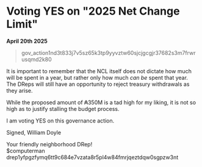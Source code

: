 # Voting YES on "2025 Net Change Limit" 

**April 20th 2025**

> gov_action1nd3t833j7v5sz65k3tp9yyvztw60sjcjgcgjr37682s3m7frwrusqmd2k80

It is important to remember that the NCL itself does not dictate how much will be spent in a year, but rather only how much *can be* spent that year.
The DReps will still have an opportunity to reject treasury withdrawals as they arise.

While the proposed amount of ₳350M is a tad high for my liking, it is not so high as to justify stalling the budget process.

I am voting YES on this governance action.

Signed,
William Doyle

Your friendly neighborhood DRep! <br>
$computerman <br>
drep1yfpgzfymq6tt9c684e7vzata8r5pl4w84fmrjqeztdqw0sgpzw3nt




